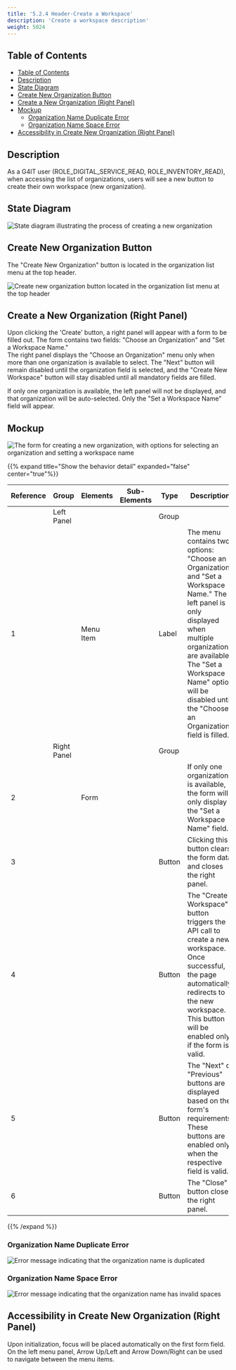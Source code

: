```yaml
---
title: '5.2.4 Header-Create a Workspace'
description: 'Create a workspace description'
weight: 5024
---
```


## Table of Contents

<!-- TOC -->
  * [Table of Contents](#table-of-contents)
  * [Description](#description)
  * [State Diagram](#state-diagram)
  * [Create New Organization Button](#create-new-organization-button)
  * [Create a New Organization (Right Panel)](#create-a-new-organization-right-panel)
  * [Mockup](#mockup)
    * [Organization Name Duplicate Error](#organization-name-duplicate-error)
    * [Organization Name Space Error](#organization-name-space-error)
  * [Accessibility in Create New Organization (Right Panel)](#accessibility-in-create-new-organization-right-panel)
<!-- TOC -->

## Description

As a G4IT user (ROLE_DIGITAL_SERVICE_READ, ROLE_INVENTORY_READ), when accessing the list of organizations, users will
see a new button to create their own workspace (new organization).

## State Diagram

![State diagram illustrating the process of creating a new organization](../images/organization_creation_state_diagram.PNG)

## Create New Organization Button

The "Create New Organization" button is located in the organization list menu at the top header.

![Create new organization button located in the organization list menu at the top header](../images/create_organization_button.PNG)

## Create a New Organization (Right Panel)

Upon clicking the 'Create' button, a right panel will appear with a form to be filled out. The form contains two
fields: "Choose an Organization" and "Set a Workspace Name."  
The right panel displays the "Choose an Organization" menu only when more than one organization is available to select.
The "Next" button will remain disabled until the organization field is selected, and the "Create New Workspace" button
will stay disabled until all mandatory fields are filled.

If only one organization is available, the left panel will not be displayed, and that organization will be
auto-selected. Only the "Set a Workspace Name" field will appear.

## Mockup

![The form for creating a new organization, with options for selecting an organization and setting a workspace name](../images/create_organization_form_id.PNG)

{{% expand title="Show the behavior detail" expanded="false" center="true"%}}

| Reference | Group       | Elements  | Sub-Elements | Type   | Description                                                                                                                                                                                                                                                            |
|-----------|-------------|-----------|--------------|--------|------------------------------------------------------------------------------------------------------------------------------------------------------------------------------------------------------------------------------------------------------------------------|
|           | Left Panel  |           |              | Group  |                                                                                                                                                                                                                                                                        |
| 1         |             | Menu Item |              | Label  | The menu contains two options: "Choose an Organization" and "Set a Workspace Name." The left panel is only displayed when multiple organizations are available. The "Set a Workspace Name" option will be disabled until the "Choose an Organization" field is filled. |
|           | Right Panel |           |              | Group  |                                                                                                                                                                                                                                                                        |
| 2         |             | Form      |              |        | If only one organization is available, the form will only display the "Set a Workspace Name" field.                                                                                                                                                                    |
| 3         |             |           |              | Button | Clicking this button clears the form data and closes the right panel.                                                                                                                                                                                                  |
| 4         |             |           |              | Button | The "Create Workspace" button triggers the API call to create a new workspace. Once successful, the page automatically redirects to the new workspace. This button will be enabled only if the form is valid.                                                          |
| 5         |             |           |              | Button | The "Next" or "Previous" buttons are displayed based on the form's requirements. These buttons are enabled only when the respective field is valid.                                                                                                                    |
| 6         |             |           |              | Button | The "Close" button closes the right panel.                                                                                                                                                                                                                             |

{{% /expand %}}

### Organization Name Duplicate Error

![Error message indicating that the organization name is duplicated](../images/create_organization_name_duplicate.PNG)

### Organization Name Space Error

![Error message indicating that the organization name has invalid spaces](../images/create_organization_name_space.PNG)

## Accessibility in Create New Organization (Right Panel)

Upon initialization, focus will be placed automatically on the first form field.  
On the left menu panel, Arrow Up/Left and Arrow Down/Right can be used to navigate between the menu items.

